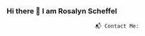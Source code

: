 ### Hi there 👋 I am Rosalyn Scheffel
<!-- banner -->
<!-- about me -->


<div align="center">

<!-- skills -->
<!-- <h4>Languages</h4>
<h4>Frameworks</h4> -->
	📬 Contact Me:
<!-- socials/contact -->
<!-- linkedIn/certs -->   
</div>



<!--
**RosalynS78/RosalynS78** is a ✨ _special_ ✨ repository because its `README.md` (this file) appears on your GitHub profile.

Here are some ideas to get you started:

- 🔭 I’m currently working on ...
- 🌱 I’m currently learning ...
- 👯 I’m looking to collaborate on ...
- 🤔 I’m looking for help with ...
- 💬 Ask me about ...
- 📫 How to reach me: ...
- 😄 Pronouns: ...
- ⚡ Fun fact: ...
-->
